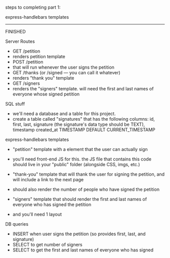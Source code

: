 steps to completing part 1:

express-handlebars templates

---

FINISHED

Server Routes

-   GET /petition
-   renders petition template
-   POST /petition
-   that will run whenever the user signs the petition
-   GET /thanks (or /signed — you can call it whatever)
-   renders "thank you" template
-   GET /signers
-   renders the "signers" template. will need the first and last names of everyone whose signed petition

SQL stuff

-   we'll need a database and a table for this project.
-   create a table called "signatures" that has the following columns: id, first, last, signature (the signature's data type should be TEXT), timestamp
    created_at TIMESTAMP DEFAULT CURRENT_TIMESTAMP

express-handlebars templates

-   "petition" template with a element that the user can actually sign
-   you'll need front-end JS for this. the JS file that contains this code should live in your "public" folder (alongside CSS, imgs, etc.)
-   "thank-you" template that will thank the user for signing the petition, and will include a link to the next page

-   should also render the number of people who have signed the petition
-   "signers" template that should render the first and last names of everyone who has signed the petition

-   and you'll need 1 layout

DB queries

-   INSERT when user signs the petition (so provides first, last, and signature)
-   SELECT to get number of signers
-   SELECT to get the first and last names of everyone who has signed
